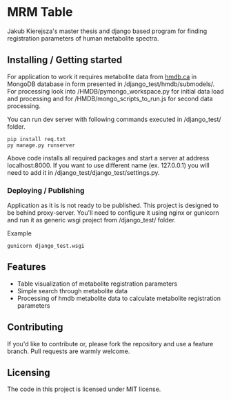 
# MRM Table

Jakub Kierejsza's master thesis and django based program for finding registration parameters of human metabolite spectra.

## Installing / Getting started

For application to work it requires metabolite data from [hmdb.ca](https://www.hmdb.ca "HMDB") in MongoDB database in form presented in /django_test/hmdb/submodels/.
For processing look into /HMDB/pymongo_workspace.py for initial data load and processing and for /HMDB/mongo_scripts_to_run.js for second data processing.

You can run dev server with following commands executed in /django_test/ folder.

```shell
pip install req.txt
py manage.py runserver
```

Above code installs all required packages and start a server at address localhost:8000. If you want to use different name (ex. 127.0.0.1) you will need to add it in /django_test/django_test/settings.py.


### Deploying / Publishing

Application as it is is not ready to be published. This project is designed to be behind proxy-server. You'll need to configure it using nginx or gunicorn and run it as generic wsgi project from /django_test/ folder.

Example
```shell
gunicorn django_test.wsgi
```

## Features

* Table visualization of metabolite registration parameters
* Simple search through metabolite data
* Processing of hmdb metabolite data to calculate metabolite registration parameters

## Contributing

If you'd like to contribute or, please fork the repository and use a feature
branch. Pull requests are warmly welcome.

## Licensing

The code in this project is licensed under MIT license.